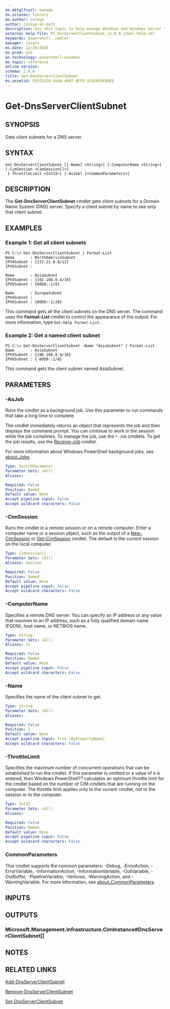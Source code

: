 ```yaml
---
ms.mktglfcycl: manage
ms.sitesec: library
ms.author: coreyp
author: coreyp-at-msft
description: Use this topic to help manage Windows and Windows Server technologies with Windows PowerShell.
external help file: PS_DnsServerClientSubnet_v1.0.0.cdxml-help.xml
keywords: powershell, cmdlet
manager: jasgro
ms.date: 12/20/2016
ms.prod: w10
ms.technology: powershell-windows
ms.topic: reference
online version: 
schema: 2.0.0
title: Get-DnsServerClientSubnet
ms.assetid: F5572220-164A-4097-8FF8-3C426FAF80EE
---
```


# Get-DnsServerClientSubnet

## SYNOPSIS
Gets client subnets for a DNS server.

## SYNTAX

```
Get-DnsServerClientSubnet [[-Name] <String>] [-ComputerName <String>] [-CimSession <CimSession[]>]
 [-ThrottleLimit <Int32>] [-AsJob] [<CommonParameters>]
```

## DESCRIPTION
The **Get-DnsServerClientSubnet** cmdlet gets client subnets for a Domain Name System (DNS) server.
Specify a client subnet by name to see only that client subnet.

## EXAMPLES

### Example 1: Get all client subnets
```
PS C:\> Get-DnsServerClientSubnet | Format-List
Name       : NorthAmericaSubnet
IPV4Subnet : {172.21.0.0/12}
IPV6Subnet : 

Name       : AsiaSubnet
IPV4Subnet : {192.168.0.4/16}
IPV6Subnet : {0db8::1/8}

Name       : EuropeSubnet
IPV4Subnet : 
IPV6Subnet : {0db8::1/28}
```

This command gets all the client subnets on the DNS server.
The command uses the **Format-List** cmdlet to control the appearance of the output.
For more information, type `Get-Help Format-List`.

### Example 2: Get a named client subnet
```
PS C:\> Get-DnsServerClientSubnet -Name "AsiaSubnet" | Format-List
Name       : AsiaSubnet
IPV4Subnet : {196.168.0.4/16}
IPV6Subnet : { 0db8::1/8}
```

This command gets the client subnet named AsiaSubnet.

## PARAMETERS

### -AsJob
Runs the cmdlet as a background job. Use this parameter to run commands that take a long time to complete. 

The cmdlet immediately returns an object that represents the job and then displays the command prompt. 
You can continue to work in the session while the job completes. 
To manage the job, use the `*-Job` cmdlets. 
To get the job results, use the [Receive-Job](http://go.microsoft.com/fwlink/?LinkID=113372) cmdlet. 

For more information about Windows PowerShell background jobs, see [about_Jobs](http://go.microsoft.com/fwlink/?LinkID=113251).

```yaml
Type: SwitchParameter
Parameter Sets: (All)
Aliases: 

Required: False
Position: Named
Default value: None
Accept pipeline input: False
Accept wildcard characters: False
```

### -CimSession
Runs the cmdlet in a remote session or on a remote computer.
Enter a computer name or a session object, such as the output of a [New-CimSession](http://go.microsoft.com/fwlink/p/?LinkId=227967) or [Get-CimSession](http://go.microsoft.com/fwlink/p/?LinkId=227966) cmdlet.
The default is the current session on the local computer.

```yaml
Type: CimSession[]
Parameter Sets: (All)
Aliases: Session

Required: False
Position: Named
Default value: None
Accept pipeline input: False
Accept wildcard characters: False
```

### -ComputerName
Specifies a remote DNS server.
You can specify an IP address or any value that resolves to an IP address, such as a fully qualified domain name (FQDN), host name, or NETBIOS name.

```yaml
Type: String
Parameter Sets: (All)
Aliases: Cn

Required: False
Position: Named
Default value: None
Accept pipeline input: False
Accept wildcard characters: False
```

### -Name
Specifies the name of the client subnet to get.

```yaml
Type: String
Parameter Sets: (All)
Aliases: 

Required: False
Position: 1
Default value: None
Accept pipeline input: True (ByPropertyName)
Accept wildcard characters: False
```

### -ThrottleLimit
Specifies the maximum number of concurrent operations that can be established to run the cmdlet.
If this parameter is omitted or a value of `0` is entered, then Windows PowerShell?? calculates an optimum throttle limit for the cmdlet based on the number of CIM cmdlets that are running on the computer.
The throttle limit applies only to the current cmdlet, not to the session or to the computer.

```yaml
Type: Int32
Parameter Sets: (All)
Aliases: 

Required: False
Position: Named
Default value: None
Accept pipeline input: False
Accept wildcard characters: False
```

### CommonParameters
This cmdlet supports the common parameters: -Debug, -ErrorAction, -ErrorVariable, -InformationAction, -InformationVariable, -OutVariable, -OutBuffer, -PipelineVariable, -Verbose, -WarningAction, and -WarningVariable. For more information, see [about_CommonParameters](http://go.microsoft.com/fwlink/?LinkID=113216).

## INPUTS

## OUTPUTS

### Microsoft.Management.Infrastructure.CimInstance#DnsServerClientSubnet[]

## NOTES

## RELATED LINKS

[Add-DnsServerClientSubnet](./add-dnsserverclientsubnet.md)

[Remove-DnsServerClientSubnet](./remove-dnsserverclientsubnet.md)

[Set-DnsServerClientSubnet](./set-dnsserverclientsubnet.md)



